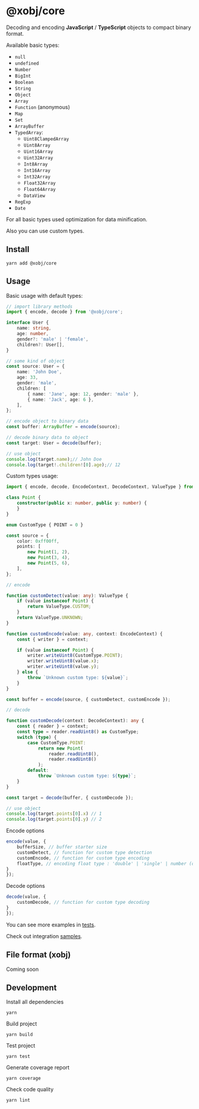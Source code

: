 # @xobj/core

Decoding and encoding **JavaScript** / **TypeScript** objects to compact binary format.

Available basic types:
- `null`
- `undefined`
- `Number`
- `BigInt`
- `Boolean`
- `String`
- `Object`
- `Array`
- `Function` (anonymous)
- `Map`
- `Set`
- `ArrayBuffer`
- `TypedArray`:
	- `Uint8ClampedArray`
	- `Uint8Array`
	- `Uint16Array`
	- `Uint32Array`
	- `Int8Array`
	- `Int16Array`
	- `Int32Array`
	- `Float32Array`
	- `Float64Array`
	- `DataView`
- `RegExp`
- `Date`

For all basic types used optimization for data minification.

Also you can use custom types.

## Install
```shell
yarn add @xobj/core
```

## Usage
Basic usage with default types:
```typescript
// import library methods
import { encode, decode } from '@xobj/core';

interface User {
	name: string,
	age: number,
	gender?: 'male' | 'female',
	children?: User[],
}

// some kind of object
const source: User = {
	name: 'John Doe',
	age: 33,
	gender: 'male',
	children: [
		{ name: 'Jane', age: 12, gender: 'male' },
		{ name: 'Jack', age: 6 },
	],
};

// encode object to binary data
const buffer: ArrayBuffer = encode(source);

// decode binary data to object
const target: User = decode(buffer);

// use object
console.log(target.name);// John Doe
console.log(target!.children![0].age);// 12
```

Custom types usage:
```typescript
import { encode, decode, EncodeContext, DecodeContext, ValueType } from '@xobj/core';

class Point {
	constructor(public x: number, public y: number) {
	}
}

enum CustomType { POINT = 0 }

const source = {
	color: 0xff00ff,
	points: [
		new Point(1, 2),
		new Point(3, 4),
		new Point(5, 6),
	],
};

// encode

function customDetect(value: any): ValueType {
	if (value instanceof Point) {
		return ValueType.CUSTOM;
	}
	return ValueType.UNKNOWN;
}

function customEncode(value: any, context: EncodeContext) {
	const { writer } = context;

	if (value instanceof Point) {
		writer.writeUint8(CustomType.POINT);
		writer.writeUint8(value.x);
		writer.writeUint8(value.y);
	} else {
		throw `Unknown custom type: ${value}`;
	}
}

const buffer = encode(source, { customDetect, customEncode });

// decode

function customDecode(context: DecodeContext): any {
	const { reader } = context;
	const type = reader.readUint8() as CustomType;
	switch (type) {
		case CustomType.POINT:
			return new Point(
				reader.readUint8(),
				reader.readUint8()
			);
		default:
			throw `Unknown custom type: ${type}`;
	}
}

const target = decode(buffer, { customDecode });

// use object
console.log(target.points[0].x) // 1
console.log(target.points[0].y) // 2
```

Encode options
```typescript
encode(value, {
	bufferSize, // buffer starter size
	customDetect, // function for custom type detection
	customEncode, // function for custom type encoding
	floatType, // encoding float type : 'double' | 'single' | number (default is 'double')
}
});
```
Decode options
```typescript
decode(value, {
	customDecode, // function for custom type decoding
}
});
```

You can see more examples in [tests](https://github.com/superman2211/xobj/tree/master/packages/core/test).

Check out integration [samples](https://github.com/superman2211/xobj/tree/master/samples).

## File format (xobj)
Coming soon

## Development
Install all dependencies
```shell
yarn
```

Build project
```shell
yarn build
```

Test project
```shell
yarn test
```

Generate coverage report
```shell
yarn coverage
```

Check code quality
```shell
yarn lint
```
